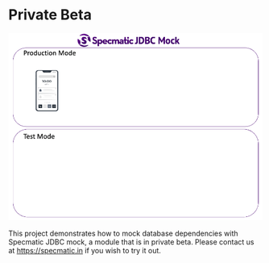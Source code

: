 # Private Beta

![Specmatic JDBC mock demo](assets/specmatic-order-api-jdbc-architecture.gif)

This project demonstrates how to mock database dependencies with Specmatic JDBC mock, a module that is in private beta. Please contact us at https://specmatic.in if you wish to try it out.


